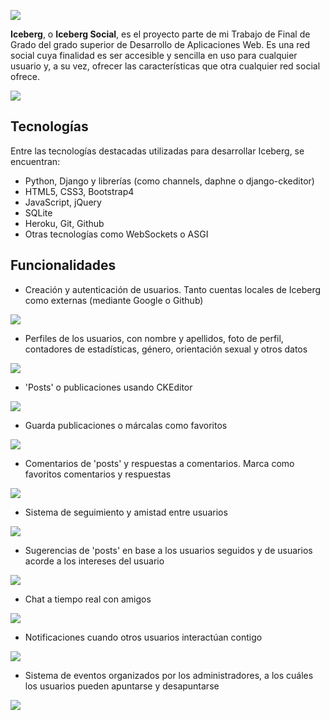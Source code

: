 ![](https://lh3.googleusercontent.com/pw/AJFCJaXVY5P3gOEv78os-qDl4xw4bfMHbL_xq39Ubsb5WzOc2rfrU7XlQ-wf-mjFD-X7ZJYUCnGcZbA3DSnRpByIJ5NjB6zdbRl1-o1Zd7NwTcd0NxFztrDMM442jRN9niT2N-iIfvZ9XddQff84F8wUtRY=w1920-h889-s-no?authuser=0)

**Iceberg**, o **Iceberg Social**, es el proyecto parte de mi Trabajo de Final de Grado del grado superior de Desarrollo de Aplicaciones Web. Es una red social cuya finalidad es ser accesible y sencilla en uso para cualquier usuario y, a su vez, ofrecer las características que otra cualquier red social ofrece.

![](https://lh3.googleusercontent.com/pw/AJFCJaUL2DD17gJFNVCQ_xDg6sPFI7QNxSUb1p-5DV7ixHNNd4_8uhmuzra8_paaiz7aXQQQzGHydasqQa0rHGiv6421HJv2bAt5s2ymIsZ77O5hlsYwLJKiWjveRwjujG_K0Sqw_arDnFXn4ziOO5nM-3c=w1420-h782-s-no?authuser=0)

## Tecnologías
Entre las tecnologías destacadas utilizadas para desarrollar Iceberg, se encuentran:
 - Python, Django y librerías (como channels, daphne o django-ckeditor)
 - HTML5, CSS3, Bootstrap4
 - JavaScript, jQuery
 - SQLite
 - Heroku, Git, Github
 - Otras tecnologías como WebSockets o ASGI

## Funcionalidades
 - Creación y autenticación de usuarios. Tanto cuentas locales de Iceberg como externas (mediante Google o Github)

![](https://lh3.googleusercontent.com/pw/AJFCJaX1wyWJvNxdMCjXkytqX0JTSlu3QzPhaEJphRUFKaRSM_k1otUi_zy00PQ0639HeEfHBUkz80gF71FVwqI_qdLR_4kFf-r_JeCSx3rIuIXB0WVD4cdBevdmVeH5s9Iaeh-ZQxhi_kqkKRb2hJ_JhoE=w1403-h861-s-no?authuser=0)

 - Perfiles de los usuarios, con nombre y apellidos, foto de perfil, contadores de estadísticas, género, orientación sexual y otros datos

![](https://lh3.googleusercontent.com/pw/AJFCJaUxiVWsXzJtyCc3RW28GUWTgWe-NKiUAzPbnbWEs2J_CWNzsXZ1FGvI8kH0xbudeIMtw5GRYbrMUEYZJMU9PlAJ4Ojsm4QJinWRaYnh5uf2jmjWoIJ6XazK2UMo5xq9PcTkJfJ9i8kwc1k8zdBP2Ks=w1446-h788-s-no?authuser=0)

 - 'Posts' o publicaciones usando CKEditor

![](https://lh3.googleusercontent.com/pw/AJFCJaXMBN1Wr9P5vCC4giEVYMaMKha9ZYAsD8CbwtjHZoNXPH4PW4uMyOY6u_UwW8Qf4Mcw1FF-QwABoVbt0g-VdEw5xQK577kGpEtPKHFsxgMy9rHLCNecZFa92J6U9ubN7EF1NlH-GDlha8Ji05iXXuE=w1442-h932-s-no?authuser=0)

 - Guarda publicaciones o márcalas como favoritos

![](https://lh3.googleusercontent.com/pw/AJFCJaWoN0RciTuV1k9quraJH0f39oEzL-CHJITpuSsqa_tgpfkDiwj7yrxp7loBuFfAP3qGNwHmG5OuP5NeSOrCxQJEb8kEnxwQKBmYaJH4-uR9eOnuUeBdanMuVJA-NEpN3y2lRdWWa_15sj0EE0T_Ohg=w1399-h929-s-no?authuser=0)

 - Comentarios de 'posts' y respuestas a comentarios. Marca como favoritos comentarios y respuestas

![](https://lh3.googleusercontent.com/pw/AJFCJaVZe1wsp_2MnXPPkyJqZjvpR0uaJML1r1E6RYYKJeLCjzp3xAarPEuzfHUvQKHRr4NCAPO4bUnaZhyXxSb3MaI4k-7S14U28o3Qy_j0Bh-IBZirbTw-gPQ4ZDk58Z9Pzdm86ZZ2jN98pS2GE0SomCE=w1194-h864-s-no?authuser=0)

 - Sistema de seguimiento y amistad entre usuarios

![](https://lh3.googleusercontent.com/pw/AJFCJaUO2Fn_A8o9p4y6BHl0AEUwZK7MO6vQ-ESacRZ-yNDJfQixHq7DWiGwi1_OmrqpQPCCiQNQbX_V6tSNe72eM4GyLRqPyXRYr3TQ-_pU7Xt0sr5sNCcTsQRgeKNaovZlHvFOUwaaiuAn1iNA4xaJEiY=w1404-h317-s-no?authuser=0)

 - Sugerencias de 'posts' en base a los usuarios seguidos y de usuarios acorde a los intereses del usuario

![](https://lh3.googleusercontent.com/pw/AJFCJaUNi3R8DP3YQ342wph5xA93F-bP-Q5rnUQdYwXs4CSpicUsqFrHRJzVilAeboz3C7DYvCWnGq4kV3ncj0gLfsVb_XuKddMb9Ae2bkNBT2NFMUYeUBQbKh2wevwpR1qZFkAH6uaanhCjvwjNIpP-Czs=w1426-h937-s-no?authuser=0)

 - Chat a tiempo real con amigos

![](https://lh3.googleusercontent.com/pw/AJFCJaUwM2AkqVwY8c02j43TVmV1g22waf9GjlICn7b5J7qAI6VHV65TIWyXZPVNf2tRUpUer-H8KgjA5sZSQews2CICP3iL93eqrAHP4Mut-S_ZX_73zz9uMLKug8bx8k3-2cQKyL1tFVuDq1hPHAStcP0=w1404-h899-s-no?authuser=0)

 - Notificaciones cuando otros usuarios interactúan contigo

![](https://lh3.googleusercontent.com/pw/AJFCJaUeCtS0NufLk9W7K16m-vaBQrcw34NPegJOp5ZY4uH_vzxuMmMf8nf9AdrZWI2HBc4_qcwlPiy80KYu0U7rRCWfjq7Uu-n1U4yxLc64k7FqXVCwNpPgW3A1p-euqO9fqestvWmogFLqqRIpBpYScpI=w1404-h933-s-no?authuser=0)

 - Sistema de eventos organizados por los administradores, a los cuáles los usuarios pueden apuntarse y desapuntarse

![](https://lh3.googleusercontent.com/pw/AJFCJaWaclK3oCxIKo_omW1apOdYIm48rTyDGW2no3pexlzxgcIxJBWYlsmct1g6X9B02z4S0ugL-W6qPEdRTebJIfXSULcHdiTMsinNvhS5wyLZEzVS4CIrtYppLWuSP3pJ_aW4YB7kzyq7rEDxyI_lEoY=w1434-h772-s-no?authuser=0)